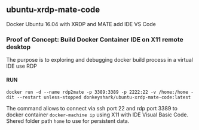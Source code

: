 ## ubuntu-xrdp-mate-code
Docker Ubuntu 16.04 with XRDP and MATE add IDE VS Code
### Proof of Concept: Build Docker Container IDE on X11 remote desktop
The purpose is to exploring and debugging docker build process in a virtual IDE use RDP

#### RUN
`docker run -d --name rdp2mate -p 3389:3389 -p 2222:22 -v /home:/home -dit --restart unless-stopped donkeyshark/ubuntu-xrdp-mate-code:latest`

The command allows to connect via ssh port 22 and rdp port 3389 to docker container `docker-machine ip` using X11 with IDE Visual Basic Code. Shered folder path `home` to use for persistent data.
